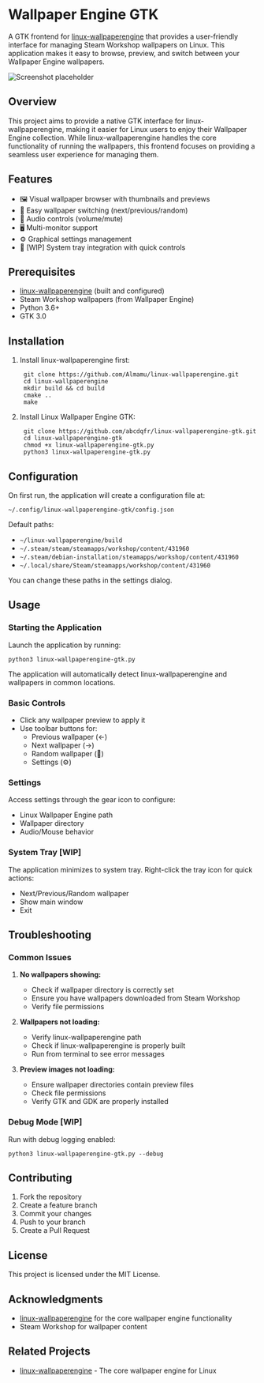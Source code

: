 # Wallpaper Engine GTK

A GTK frontend for [linux-wallpaperengine](https://github.com/Almamu/linux-wallpaperengine) that provides a user-friendly interface for managing Steam Workshop wallpapers on Linux. This application makes it easy to browse, preview, and switch between your Wallpaper Engine wallpapers.

![Screenshot placeholder]()

## Overview

This project aims to provide a native GTK interface for linux-wallpaperengine, making it easier for Linux users to enjoy their Wallpaper Engine collection. While linux-wallpaperengine handles the core functionality of running the wallpapers, this frontend focuses on providing a seamless user experience for managing them.

## Features

- 🖼️ Visual wallpaper browser with thumbnails and previews
- 🔄 Easy wallpaper switching (next/previous/random)
- 🎵 Audio controls (volume/mute)
- 🖥️ Multi-monitor support
- ⚙️ Graphical settings management
- 🔧 [WIP] System tray integration with quick controls

## Prerequisites

- [linux-wallpaperengine](https://github.com/Almamu/linux-wallpaperengine) (built and configured)
- Steam Workshop wallpapers (from Wallpaper Engine)
- Python 3.6+
- GTK 3.0

## Installation

1. Install linux-wallpaperengine first:

		git clone https://github.com/Almamu/linux-wallpaperengine.git
		cd linux-wallpaperengine
		mkdir build && cd build
		cmake ..
		make

2. Install Linux Wallpaper Engine GTK:

		git clone https://github.com/abcdqfr/linux-wallpaperengine-gtk.git
		cd linux-wallpaperengine-gtk
		chmod +x linux-wallpaperengine-gtk.py
		python3 linux-wallpaperengine-gtk.py

## Configuration

On first run, the application will create a configuration file at:

    ~/.config/linux-wallpaperengine-gtk/config.json

Default paths:
  - `~/linux-wallpaperengine/build`
  - `~/.steam/steam/steamapps/workshop/content/431960`
  - `~/.steam/debian-installation/steamapps/workshop/content/431960`
  - `~/.local/share/Steam/steamapps/workshop/content/431960`

You can change these paths in the settings dialog.

## Usage

### Starting the Application

Launch the application by running:

    python3 linux-wallpaperengine-gtk.py

The application will automatically detect linux-wallpaperengine and wallpapers in common locations.

### Basic Controls

- Click any wallpaper preview to apply it
- Use toolbar buttons for:
  - Previous wallpaper (←)
  - Next wallpaper (→)
  - Random wallpaper (🔀)
  - Settings (⚙️)

### Settings

Access settings through the gear icon to configure:
- Linux Wallpaper Engine path
- Wallpaper directory
- Audio/Mouse behavior

### System Tray [WIP]

The application minimizes to system tray. Right-click the tray icon for quick actions:
- Next/Previous/Random wallpaper
- Show main window
- Exit

## Troubleshooting

### Common Issues

1. **No wallpapers showing:**
   - Check if wallpaper directory is correctly set
   - Ensure you have wallpapers downloaded from Steam Workshop
   - Verify file permissions

2. **Wallpapers not loading:**
   - Verify linux-wallpaperengine path
   - Check if linux-wallpaperengine is properly built
   - Run from terminal to see error messages

3. **Preview images not loading:**
   - Ensure wallpaper directories contain preview files
   - Check file permissions
   - Verify GTK and GDK are properly installed

### Debug Mode [WIP]

Run with debug logging enabled:

	python3 linux-wallpaperengine-gtk.py --debug

## Contributing

1. Fork the repository
2. Create a feature branch
3. Commit your changes
4. Push to your branch
5. Create a Pull Request

## License

This project is licensed under the MIT License.

## Acknowledgments

- [linux-wallpaperengine](https://github.com/Almamu/linux-wallpaperengine) for the core wallpaper engine functionality
- Steam Workshop for wallpaper content

## Related Projects

- [linux-wallpaperengine](https://github.com/Almamu/linux-wallpaperengine) - The core wallpaper engine for Linux
